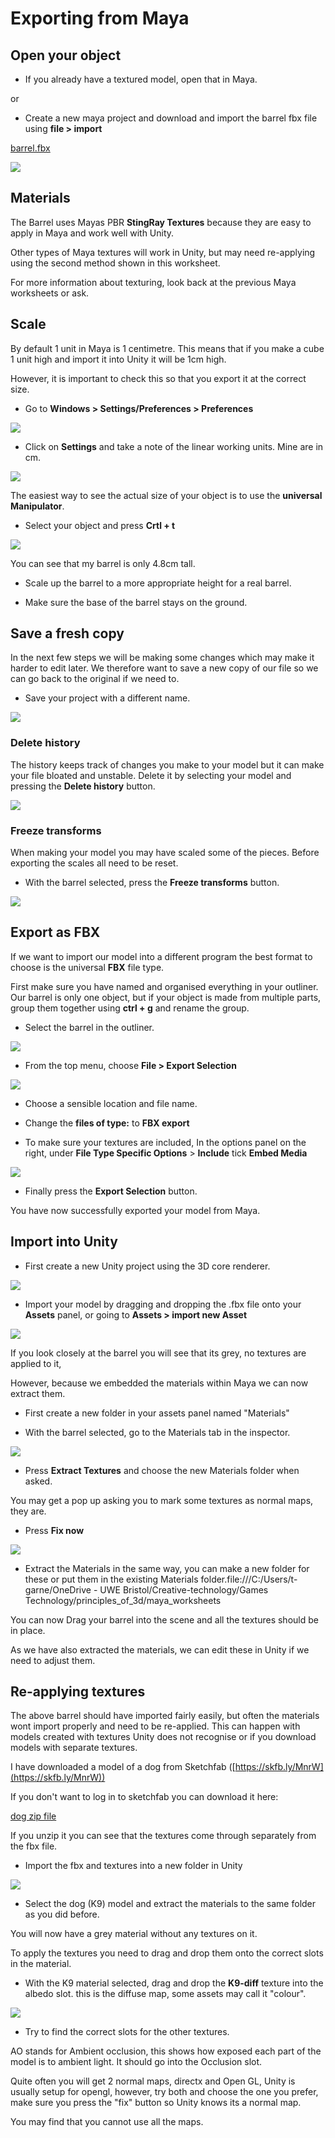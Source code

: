 # Exporting from Maya

## Open your object

- If you already have a textured model, open that in Maya.

or

- Create a new maya project and download and import the barrel fbx file using **file > import**

[barrel.fbx](./assets_for_worksheets/barrel.fbx)

![](images/worksheet_6/barrel.png)

## Materials

The Barrel uses Mayas PBR **StingRay Textures** because they are easy to apply in Maya and work   well with Unity.

Other types of Maya textures will work in Unity, but may need re-applying using the second method shown in this worksheet.

For more information about texturing, look back at the previous Maya worksheets or ask.

## Scale

By default 1 unit in Maya is 1 centimetre. This means that if you make a cube 1 unit high and import it into Unity it will be 1cm high. 

However, it is important to check this so that you export it at the correct size.

- Go to **Windows > Settings/Preferences > Preferences**

![](images/worksheet_5/preferences.png)

- Click on **Settings** and take a note of the linear working units. Mine are in cm.

![](images/worksheet_6/cm.png)

The easiest way to see the actual size of your object is to use the **universal Manipulator**.

- Select your object and press **Crtl + t**

![](images/worksheet_6/universal_translator.png)

You can see that my barrel is only 4.8cm tall.

- Scale up the barrel to a more appropriate height for a real barrel.

- Make sure the base of the barrel stays on the ground.


## Save a fresh copy

In the next few steps we will be making some changes which may make it harder to edit later. We therefore want to save a new copy of our file so we can go back to the original if we need to. 

- Save your project with a different name.

![](images/worksheet_5/save_as.png)

### Delete history

The history keeps track of changes you make to your model but it can make your file bloated and unstable. Delete it by selecting your model and pressing the **Delete history** button.

![](images/worksheet_5/delete_history.png)

### Freeze transforms

When making your model you may have scaled some of the pieces. Before exporting the scales all need to be reset.

- With the barrel selected, press the **Freeze transforms** button.

![](images/worksheet_5/freeze.png)

## Export as FBX

If we want to import our model into a different program the best format to choose is the universal **FBX** file type.

First make sure you have named and organised everything in your outliner. Our barrel is only one object, but if your object is made from multiple parts, group them together using **ctrl + g** and rename the group.

- Select the barrel in the outliner.

![](images/worksheet_6/select_barrel.png)

- From the top menu, choose **File > Export Selection**

![](images/worksheet_5/export_selection.png)

- Choose a sensible location and file name.
- Change the **files of type:** to **FBX export**

- To make sure your textures are included, In the options panel on the right, under **File Type Specific Options** > **Include** tick **Embed Media**

![](images/worksheet_6/embed_media.png)

- Finally press the **Export Selection** button.

You have now successfully exported your model from Maya.

## Import into Unity

- First create a new Unity project using the 3D core renderer.

![](images/worksheet_6/unity1.png)

- Import your model by dragging and dropping the .fbx file onto your **Assets** panel, or going to **Assets > import new Asset**

![](images/worksheet_6/grey_barrel.png)

If you look closely at the barrel you will see that its grey, no textures are applied to it,

However, because we embedded the materials within Maya we can now extract them.

- First create a new folder in your assets panel named "Materials"

- With the barrel selected, go to the Materials tab in the inspector.

![](images/worksheet_6/materials_tab.png)

- Press **Extract Textures** and choose the new Materials folder when asked.

You may get a pop up asking you to mark some textures as normal maps, they are.

- Press **Fix now**

![](images/worksheet_6/fix_now.png)

- Extract the Materials in the same way, you can make a new folder for these or put them in the existing Materials folder.file:///C:/Users/t-garne/OneDrive - UWE Bristol/Creative-technology/Games Technology/principles_of_3d/maya_worksheets

You can now Drag your barrel into the scene and all the textures should be in place. 

As we have also extracted the materials, we can edit these in Unity if we need to adjust them.

## Re-applying textures

The above barrel should have imported fairly easily, but often the materials wont import properly and need to be re-applied. This can happen with models created with textures Unity does not recognise or if you download models with separate textures.

I have downloaded a model of a dog from Sketchfab ([https://skfb.ly/MnrW](https://skfb.ly/MnrW))

If you don't want to log in to sketchfab you can download it here:

[dog zip file](./assets_for_worksheets/k9-doctors-who-dog.zip)

If you unzip it you can see that the textures come through separately from the fbx file.

- Import the fbx and textures into a new folder in Unity

![](images/worksheet_6/imort_dog.png)

- Select the dog (K9) model and extract the materials to the same folder as you did before.

You will now have a grey material without any textures on it. 

To apply the textures you need to drag and drop them onto the correct slots in the material.

- With the K9 material selected, drag and drop the **K9-diff** texture into the albedo slot. this is the diffuse map, some assets may call it "colour".

![](images/worksheet_6/albedo.png)

- Try to find the correct slots for the other textures. 

AO stands for Ambient occlusion, this shows how exposed each part of the model is to ambient light. It should go into the Occlusion slot.

Quite often you will get 2 normal maps, directx and Open GL, Unity is usually setup for opengl, however, try both and choose the one you prefer, make sure you press the "fix" button so Unity knows its a normal map.

You may find that you cannot use all the maps.






